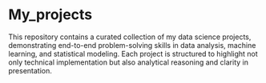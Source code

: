 # My_projects
This repository contains a curated collection of my data science projects, demonstrating end-to-end problem-solving skills in data analysis, machine learning, and statistical modeling. Each project is structured to highlight not only technical implementation but also analytical reasoning and clarity in presentation.
